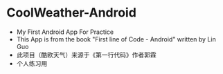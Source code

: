 # CoolWeather-Android
* My First Android App For Practice
* This App is from the book "First line of Code - Android" written by Lin Guo
* 此项目（酷欧天气）来源于《第一行代码》作者郭霖 
* 个人练习用
